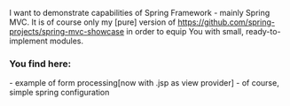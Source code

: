 I want to demonstrate capabilities of Spring Framework - mainly Spring MVC. It is of course only my [pure] version of 
https://github.com/spring-projects/spring-mvc-showcase in order to equip You with small, ready-to-implement modules.

<h3>You find here:</h3>
 - example of form processing[now with .jsp as view provider]
 - of course, simple spring configuration 
